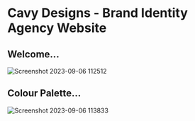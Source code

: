 # Cavy Designs - Brand Identity Agency Website

## Welcome...
![Screenshot 2023-09-06 112512](https://github.com/kibo-web-dev-fundamentals-july-23/wdf-jul-23-final-project-the-codecave/assets/91735098/8fca3994-2c7b-4a3c-846a-ac96b6c66907)

## Colour Palette...
![Screenshot 2023-09-06 113833](https://github.com/kibo-web-dev-fundamentals-july-23/wdf-jul-23-final-project-the-codecave/assets/91735098/7a12c4a2-7d1e-4bd0-a8e6-d2ec19d45e34)
